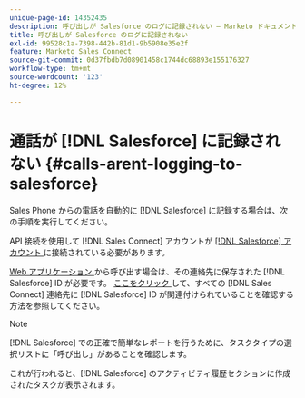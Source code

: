 ```yaml
---
unique-page-id: 14352435
description: 呼び出しが Salesforce のログに記録されない — Marketo ドキュメント — 製品ドキュメント
title: 呼び出しが Salesforce のログに記録されない
exl-id: 99528c1a-7398-442b-81d1-9b5908e35e2f
feature: Marketo Sales Connect
source-git-commit: 0d37fbdb7d08901458c1744dc68893e155176327
workflow-type: tm+mt
source-wordcount: '123'
ht-degree: 12%

---
```


# 通話が [!DNL Salesforce] に記録されない {#calls-arent-logging-to-salesforce}

Sales Phone からの電話を自動的に [!DNL Salesforce] に記録する場合は、次の手順を実行してください。

API 接続を使用して [!DNL Sales Connect] アカウントが [[!DNL Salesforce]  アカウント ](/help/marketo/product-docs/marketo-sales-connect/crm/salesforce-integration/connect-your-sales-connect-account-to-salesforce.md) に接続されている必要があります。

[Web アプリケーション ](https://toutapp.com/login) から呼び出す場合は、その連絡先に保存された [!DNL Salesforce] ID が必要です。 [ ここをクリック ](/help/marketo/product-docs/marketo-sales-connect/crm/salesforce-customization/import-a-salesforce-id-into-sales-connect.md) して、すべての [!DNL Sales Connect] 連絡先に [!DNL Salesforce] ID が関連付けられていることを確認する方法を参照してください。

>[!NOTE]
>
>[!DNL Salesforce] での正確で簡単なレポートを行うために、タスクタイプの選択リストに「呼び出し」があることを確認します。

これが行われると、[!DNL Salesforce] のアクティビティ履歴セクションに作成されたタスクが表示されます。
